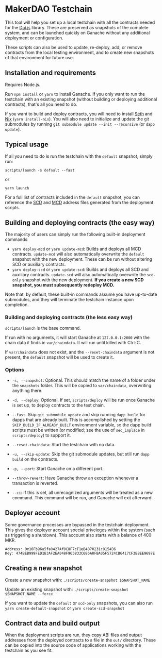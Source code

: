 # MakerDAO Testchain

This tool will help you set up a local testchain with all the contracts needed for the [Dai.js](https://github.com/makerdao/dai.js) library. These are preserved as snapshots of the complete system, and can be launched quickly on Ganache without any additional deployment or configuration.

These scripts can also be used to update, re-deploy, add, or remove contracts from the local testing environment, and to create new snapshots of that environment for future use.

## Installation and requirements

Requires Node.js.

Run `npm install` or `yarn` to install Ganache. If you only want to run the testchain with an existing snapshot (without building or deploying additional contracts), that's all you need to do.

If you want to build and deploy contracts, you will need to install [Seth](https://dapp.tools/seth/) and [Nix](https://github.com/NixOS/nix) (`yarn install-nix`). You will also need to initialize and update the git submodules by running `git submodule update --init --recursive` (or `dapp update`).

## Typical usage

If all you need to do is run the testchain with the `default` snapshot, simply run:

```
scripts/launch -s default --fast
```
or
```
yarn launch
```

For a full list of contracts included in the `default` snapshot, you can reference the [SCD](https://github.com/makerdao/testchain/blob/dai.js/out/addresses.json) and [MCD](https://github.com/makerdao/testchain/blob/dai.js/out/addresses-mcd.json) address files generated from the deployment scripts.

## Building and deploying contracts (the easy way)

The majority of users can simply run the following built-in deployment commands:

- `yarn deploy-mcd` or `yarn update-mcd`: Builds and deploys all MCD contracts. `update-mcd` will also automatically overwrite the `default` snapshot with the new deployment. These can be run without altering SCD or auxiliary contracts.
- `yarn deploy-scd` or `yarn update-scd`: Builds and deploys all SCD and auxiliary contracts. `update-scd` will also automatically overwrite the `scd-only` snapshot with the new deployment. **If you create a new SCD snapshot, you must subsequently redeploy MCD.**

Note that, by default, these built-in commands assume you have up-to-date submodules, and they will terminate the testchain instance upon completion.

### Building and deploying contracts (the less easy way)

`scripts/launch` is the base command.

If run with no arguments, it will start Ganache at `127.0.0.1:2000` with the chain data it finds in `var/chaindata`. It will run until killed with Ctrl-C.

If `var/chaindata` does not exist, and the `--reset-chaindata` argument is not present, the `default` snapshot will be used to create it.

### Options

* `-s, --snapshot`: Optional. This should match the name of a folder under the `snapshots` folder. This will be copied to `var/chaindata`, overwriting anything there.

* `-d, --deploy`: Optional. If set, `scripts/deploy` will be run once Ganache is set up, to deploy contracts to the test chain.

* `--fast`: Skip `git submodule update` and skip running `dapp build` for dapps that are already built. This is accomplished by setting the `SKIP_BUILD_IF_ALREADY_BUILT` environment variable, so the dapp build scripts must be written (or modified; see the use of `sed_inplace` in `scripts/deploy`) to support it.

* `--reset-chaindata`: Start the testchain with no data.

* `-u, --skip-update`: Skip the git submodule updates, but still run `dapp build` on the contracts.

* `-p, --port`: Start Ganache on a different port.

* `--throw-revert`: Have Ganache throw an exception whenever a transaction is reverted.

* `--ci`: If this is set, all unrecognized arguments will be treated as a new command. This command will be run, and Ganache will exit afterward.


## Deployer account

Some governance processes are bypassed in the testchain deployment. This gives the deployer account special priveleges within the system (such as triggering a shutdown). This account also starts with a balance of 400 MKR.

```
Address: 0x16Fb96a5fa0427Af0C8F7cF1eB4870231c8154B6
Key: 474BEB999FED1B3AF2EA048F963833C686A0FBA05F5724CB6417CF3B8EE9697E
```

## Creating a new snapshot

Create a new snapshot with: `./scripts/create-snapshot $SNAPSHOT_NAME`

Update an existing snapshot with: `./scripts/create-snapshot $SNAPSHOT_NAME --force`

If you want to update the `default` or `scd-only` snapshots, you can also run `yarn create-default-snapshot` or `yarn create-scd-snapshot`

## Contract data and build output

When the deployment scripts are run, they copy ABI files and output addresses from the deployed contracts to a file in the `out/` directory. These can be copied into the source code of applications working with the testchain as you see fit.
